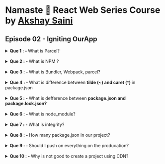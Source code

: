 # Namaste 🙏 React Web Series Course by [Akshay Saini](https://courses.namastedev.com/)

## Episode 02 - Igniting OurApp

<details >
<summary><b>Que 1 : - </b> What is Parcel?</summary>
<b>Parcel is beast.</b> In a parcel we can write the code. It's auto manually run our change in the browser without refresh the page manually.
<b>The zero configuration build tool for</b> <em>HTML,CSS, JavaScript, ReactJS, Vue, TypeScript, SASS, SVG, CoffeeScript many more </em>
<b>A build tool for the rest of us.</b>
Parcel starts with a great development experience, from starting a new project, to iterating and debugging, and shipping to production. No more fiddling with configuration, or spending hours to keep up with best practices – it just works!
<ol>
    <li>Zero Config</li>
    <li>Dev Build</li>
    <li>Local Server</li>
    <li>HMR - Hot Module Replacement</li>
    <li>File Watching :- Algo written in C++</li>
    <li>Caching - Faster Builds</li>
    <li>Image Optimization</li>
    <li>Minification</li>
    <li>Bundling</li>
    <li>Compressing</li>
    <li>Consistent</li>
    <li>Code Splitting</li>
    <li>Differential Bundling - {Support Old Browser}</li>
    <li>Diagnostic</li>
    <li>Error Handling</li>
    <li>HTTPs </li>
    <li> Tree Shaking - remove unused code </li>
    <li> Different dev and producation bundled </li>
 </ol>
 </details>
<br>

<details>  
<summary><b>Que 2 : -  </b>What is NPM ?</summary> 
<b>NPM is NOT A Node Package Manager 😂🙄😀</b>, Actually NPM is MANAGES A PACKAGE✌.
    <li> NPM is a package manager for the JavaScript Programming Language maintained by NPM.</li>
    NPM is the default package manager for the JavaScript runtime environment Node.js. In consists of a command line clinet also called NPM and an online database of public and paid - for private packages called the npm registry.
</details>
<br>

<details>  
<summary><b>Que 3 : - </b>What is Bundler, Webpack, parcel?</summary> 
<b>Bundler </b> A bundler in React is a tool that allows developers to package their code into a single file or bundle. This bundle can then be used to run the application in the browser. Bundlers are used to reduce the size of the code and improve the performance of the application. Common bundlers used with React are Webpack and Parcel.
<hr>
<b>Pros</b><br> Here is some props in Bundler
<ol>
<li><b>Optimization:</b> Bundlers allow you to optimize your application by minifying, compressing and tree shaking your code, which can make it faster to load and run.</li>
<li><b>Asset management:</b> Bundlers can handle different types of assets, such as images, fonts, and styles. It also allow to transpile code like javascript, scss or sass.</li>
<li><b>Code splitting:</b> Bundlers enable you to split your code into multiple chunks that can be loaded on demand, which can make your application more efficient by only loading the code that is necessary for the current user.</li>
<li><b>Modularity:</b> Bundlers allow you to use a modular approach to your code, by using import/export statements to organize your code in a way that makes it easy to reuse and manage.</li>
<li><b>Cross-browser compatibility:</b> Some bundlers can provide cross-browser compatibility through a set of loaders, which make sure that the code works well across different browsers.</li></ol>
<hr>
<b>Cons</b>
<ol>
<li><b>Complexity:</b> The configuration and setup of a bundler can be complex and may require a lot of time to understand, especially for developers new to React.</li>
<li><b>Performance cost:</b> The extra step of bundling can add some extra overhead to the build process and increase the time it takes to develop, test, and deploy your application. This can be especially noticeable when working on large projects or when using features that require more complex processing like code splitting or transpiling.</li>
<li><b>Additional Dependency:</b> You will need to maintain and update the bundler and its associated configuration. This can be a hassle if the tool or the way it's used changes rapidly or there is not good documentation or community support.</li>
<li><b>Learning Curve:</b>Depending on the complexity of the bundler, you may have to spend some extra time to get familiar with its features and how to set it up properly.</li>
<li><b>Debugging:</b> Debugging can be more difficult when using a bundler because the code that runs in the browser is transformed and minified, making it harder to understand.</li>
 </ol>
</details>
<br>

<details>  
<summary><b>Que 4 : - </b> What is difference between <b>tilde (~) and caret (^) </b> in package.json
 </summary> 
 <b>tilde (~)</b> basically you see tilde (~) in package.lock.json file. Actually, We run our project of any dependencies at the version which are a fixed. 

 ```
 "dependencies": {
        "color-name": "~1.1.4"
      },
 ```
 <b>Caret (^)</b> You see in both json file in package.json and package.lock.json. Its mean that you update regarding our version change react and react-dom or other dependencies.
 ```
   "dependencies": {
    "react": "^18.2.0",
    "react-dom": "^18.2.0"
  }
 ```
</details>
<br>

<details>  
<summary><b>Que 5 : - </b> What is defference between <b>package.json and package.lock.json?</b></summary>
<b> package.json :-</b> It contains basic information about the project. What type of dependencies we are using in the project.<br> <b>OR</b><br>
It's a configuration of NPM. Its keep of track of what version of package installed of our system.
<br>
<b>package.lock.json :-</b> When we are going install any dependencies that time created packag.lock.json and node_moude files.
<br><b>OR</B><br>
Keeps trck of exact version of install ex:- Today realese ^2.8.6 version. IT's kind of lock version and keep records of version
Example.

```
npm install -D parcell or
npm install react or
npm install react-dom
```

</details>
<br>

<details>  
<summary><b>Que 6 : - </b> What is node_module? 
</summary>
node_module take all code from npm, Where did <b>npm install -D parcel</b>. Its go to npm and all all producation code, Which is npm finished. node_module like a database. It contain actual database.
<li><b>Our project needs a parcel, but parcel have own dependencies and those dependencies has own dependencies this is know as <em>"transit dependencies"</em> </b></li>
</details>
<br>

<details>  
<summary><b>Que 7 : - </b> What is integrity? 
</summary> 
The version of the package that should be installed. An integrity hash used to provide assurance that the package hasn't been tampered with. The resolved registry location indicating from where this package was retrieved and from where it should be retrieved for future installs
<img src="./img/hashintegrity.png">
</details>
<br>

<details>  
<summary><b>Que 8 : - </b>How many package.json in our project?
</summary> 
There is n number of package.json files in every project. We can see package.json in the node module. Click of any folder it is available the package.json file is available.
</details>
<br>

<details>  
<summary><b>Que 9 : - </b> Should I push on everything on the producation?
</summary> 
<b>NO </b> What ever you re-generated, Kindly don't put it on GitHub or Producation
</details>
<br>

<details>  
<summary><b>Que 10 : - </b>Why is not good to create a project using CDN?</summary> 
Because, When all necessary things are available in the node_module. So doesn't need  again use CDN
</details>
<br>
